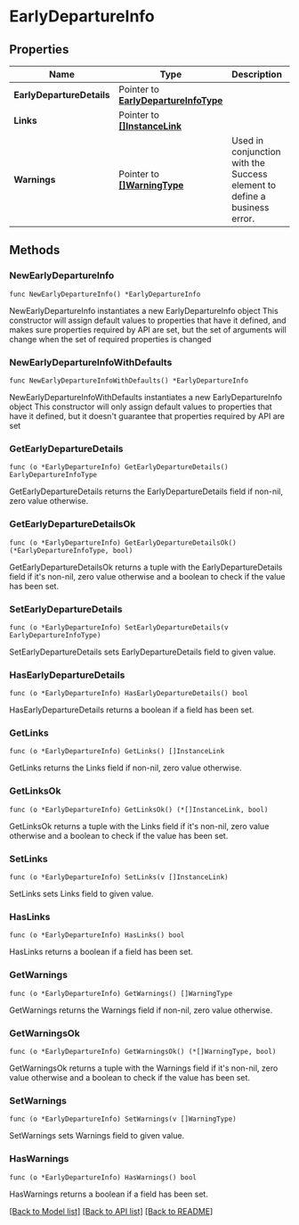 # EarlyDepartureInfo

## Properties

Name | Type | Description | Notes
------------ | ------------- | ------------- | -------------
**EarlyDepartureDetails** | Pointer to [**EarlyDepartureInfoType**](EarlyDepartureInfoType.md) |  | [optional] 
**Links** | Pointer to [**[]InstanceLink**](InstanceLink.md) |  | [optional] 
**Warnings** | Pointer to [**[]WarningType**](WarningType.md) | Used in conjunction with the Success element to define a business error. | [optional] 

## Methods

### NewEarlyDepartureInfo

`func NewEarlyDepartureInfo() *EarlyDepartureInfo`

NewEarlyDepartureInfo instantiates a new EarlyDepartureInfo object
This constructor will assign default values to properties that have it defined,
and makes sure properties required by API are set, but the set of arguments
will change when the set of required properties is changed

### NewEarlyDepartureInfoWithDefaults

`func NewEarlyDepartureInfoWithDefaults() *EarlyDepartureInfo`

NewEarlyDepartureInfoWithDefaults instantiates a new EarlyDepartureInfo object
This constructor will only assign default values to properties that have it defined,
but it doesn't guarantee that properties required by API are set

### GetEarlyDepartureDetails

`func (o *EarlyDepartureInfo) GetEarlyDepartureDetails() EarlyDepartureInfoType`

GetEarlyDepartureDetails returns the EarlyDepartureDetails field if non-nil, zero value otherwise.

### GetEarlyDepartureDetailsOk

`func (o *EarlyDepartureInfo) GetEarlyDepartureDetailsOk() (*EarlyDepartureInfoType, bool)`

GetEarlyDepartureDetailsOk returns a tuple with the EarlyDepartureDetails field if it's non-nil, zero value otherwise
and a boolean to check if the value has been set.

### SetEarlyDepartureDetails

`func (o *EarlyDepartureInfo) SetEarlyDepartureDetails(v EarlyDepartureInfoType)`

SetEarlyDepartureDetails sets EarlyDepartureDetails field to given value.

### HasEarlyDepartureDetails

`func (o *EarlyDepartureInfo) HasEarlyDepartureDetails() bool`

HasEarlyDepartureDetails returns a boolean if a field has been set.

### GetLinks

`func (o *EarlyDepartureInfo) GetLinks() []InstanceLink`

GetLinks returns the Links field if non-nil, zero value otherwise.

### GetLinksOk

`func (o *EarlyDepartureInfo) GetLinksOk() (*[]InstanceLink, bool)`

GetLinksOk returns a tuple with the Links field if it's non-nil, zero value otherwise
and a boolean to check if the value has been set.

### SetLinks

`func (o *EarlyDepartureInfo) SetLinks(v []InstanceLink)`

SetLinks sets Links field to given value.

### HasLinks

`func (o *EarlyDepartureInfo) HasLinks() bool`

HasLinks returns a boolean if a field has been set.

### GetWarnings

`func (o *EarlyDepartureInfo) GetWarnings() []WarningType`

GetWarnings returns the Warnings field if non-nil, zero value otherwise.

### GetWarningsOk

`func (o *EarlyDepartureInfo) GetWarningsOk() (*[]WarningType, bool)`

GetWarningsOk returns a tuple with the Warnings field if it's non-nil, zero value otherwise
and a boolean to check if the value has been set.

### SetWarnings

`func (o *EarlyDepartureInfo) SetWarnings(v []WarningType)`

SetWarnings sets Warnings field to given value.

### HasWarnings

`func (o *EarlyDepartureInfo) HasWarnings() bool`

HasWarnings returns a boolean if a field has been set.


[[Back to Model list]](../README.md#documentation-for-models) [[Back to API list]](../README.md#documentation-for-api-endpoints) [[Back to README]](../README.md)



